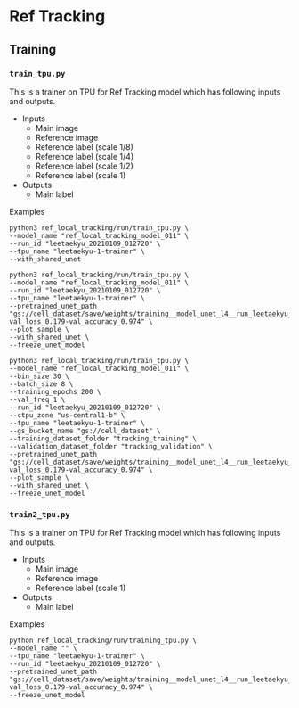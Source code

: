 # Ref Tracking

## Training

### `train_tpu.py`

This is a trainer on TPU for Ref Tracking model which has following inputs and outputs.

- Inputs
  - Main image
  - Reference image
  - Reference label (scale 1/8)
  - Reference label (scale 1/4)
  - Reference label (scale 1/2)
  - Reference label (scale 1)
- Outputs
  - Main label

Examples

```shell
python3 ref_local_tracking/run/train_tpu.py \
--model_name "ref_local_tracking_model_011" \
--run_id "leetaekyu_20210109_012720" \
--tpu_name "leetaekyu-1-trainer" \
--with_shared_unet
```

```shell
python3 ref_local_tracking/run/train_tpu.py \
--model_name "ref_local_tracking_model_011" \
--run_id "leetaekyu_20210109_012720" \
--tpu_name "leetaekyu-1-trainer" \
--pretrained_unet_path "gs://cell_dataset/save/weights/training__model_unet_l4__run_leetaekyu_20210108_221742.epoch_78-val_loss_0.179-val_accuracy_0.974" \
--plot_sample \
--with_shared_unet \
--freeze_unet_model
```

```shell
python3 ref_local_tracking/run/train_tpu.py \
--model_name "ref_local_tracking_model_011" \
--bin_size 30 \
--batch_size 8 \
--training_epochs 200 \
--val_freq 1 \
--run_id "leetaekyu_20210109_012720" \
--ctpu_zone "us-central1-b" \
--tpu_name "leetaekyu-1-trainer" \
--gs_bucket_name "gs://cell_dataset" \
--training_dataset_folder "tracking_training" \
--validation_dataset_folder "tracking_validation" \
--pretrained_unet_path "gs://cell_dataset/save/weights/training__model_unet_l4__run_leetaekyu_20210108_221742.epoch_78-val_loss_0.179-val_accuracy_0.974" \
--plot_sample \
--with_shared_unet \
--freeze_unet_model
```

### `train2_tpu.py`

This is a trainer on TPU for Ref Tracking model which has following inputs and outputs.

- Inputs
  - Main image
  - Reference image
  - Reference label (scale 1)
- Outputs
  - Main label

Examples

```shell
python ref_local_tracking/run/training_tpu.py \
--model_name "" \
--tpu_name "leetaekyu-1-trainer" \
--run_id "leetaekyu_20210109_012720" \
--pretrained_unet_path "gs://cell_dataset/save/weights/training__model_unet_l4__run_leetaekyu_20210108_221742.epoch_78-val_loss_0.179-val_accuracy_0.974" \
--freeze_unet_model
```
